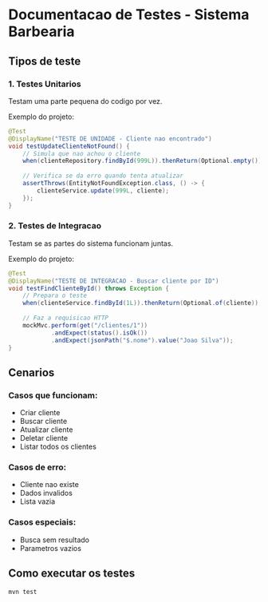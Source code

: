 # Documentacao de Testes - Sistema Barbearia

## Tipos de teste

### 1. Testes Unitarios
Testam uma parte pequena do codigo por vez.

Exemplo do projeto:
```java
@Test
@DisplayName("TESTE DE UNIDADE - Cliente nao encontrado")
void testUpdateClienteNotFound() {
    // Simula que nao achou o cliente
    when(clienteRepository.findById(999L)).thenReturn(Optional.empty());
    
    // Verifica se da erro quando tenta atualizar
    assertThrows(EntityNotFoundException.class, () -> {
        clienteService.update(999L, cliente);
    });
}
```

### 2. Testes de Integracao
Testam se as partes do sistema funcionam juntas.

Exemplo do projeto:
```java
@Test
@DisplayName("TESTE DE INTEGRACAO - Buscar cliente por ID")
void testFindClienteById() throws Exception {
    // Prepara o teste
    when(clienteService.findById(1L)).thenReturn(Optional.of(cliente));
    
    // Faz a requisicao HTTP
    mockMvc.perform(get("/clientes/1"))
            .andExpect(status().isOk())
            .andExpect(jsonPath("$.nome").value("Joao Silva"));
}
```

## Cenarios

### Casos que funcionam:
- Criar cliente
- Buscar cliente
- Atualizar cliente  
- Deletar cliente
- Listar todos os clientes

### Casos de erro:
- Cliente nao existe
- Dados invalidos
- Lista vazia

### Casos especiais:
- Busca sem resultado
- Parametros vazios

## Como executar os testes

```bash
mvn test
```